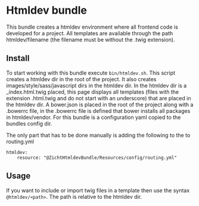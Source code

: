# Htmldev bundle

This bundle creates a htmldev environment where all frontend code is developed for a project. All templates are 
available through the path htmldev/filename (the filename must be without the .twig extension).

## Install

To start working with this bundle execute `bin/htmldev.sh`. This script creates a htmldev dir in the root of the 
project. It also creates images/style/sass/javascript dirs in the htmldev dir.
In the htmldev dir is a \_index.html.twig placed, this page displays all templates (files with the extension .html.twig 
and do not start with an underscore) that are placed in the htmldev dir.
A bower.json is placed in the root of the project along with a .bowerrc file, in the .bowerrc file is defined that bower 
installs all packages in htmldev/vendor.
For this bundle is a configuration yaml copied to the bundles config dir.

The only part that has to be done manually is adding the following to the to routing.yml    
```
htmldev:
    resource: "@ZichtHtmldevBundle/Resources/config/routing.yml"
```

## Usage

If you want to include or import twig files in a template then use the syntax `@htmldev/<path>`. The path is relative to
the htmldev dir.